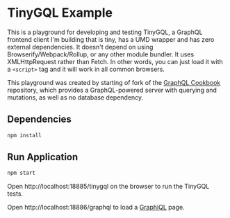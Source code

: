 # TinyGQL Example

This is a playground for developing and testing TinyGQL, a GraphQL frontend client I'm building that is tiny, has a UMD wrapper and has zero external dependencies. It doesn't depend on using Browserify/Webpack/Rollup, or any other module bundler. It uses XMLHttpRequest rather than Fetch. In other words, you can just load it with a `<script>` tag and it will work in all common browsers.

This playground was created by starting of fork of the [GraphQL Cookbook](https://github.com/appier/graphql-cookbook) repository, which provides a GraphQL-powered server with querying and mutations, as well as no database dependency.


## Dependencies

```sh
npm install
```


## Run Application

```sh
npm start
```

Open http://localhost:18885/tinygql on the browser to run the TinyGQL tests.

Open http://localhost:18886/graphql to load a [GraphiQL](https://github.com/graphql/graphiql) page.


